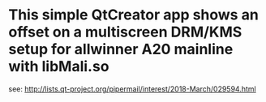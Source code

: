 # This simple QtCreator app shows an offset on a multiscreen DRM/KMS setup for allwinner A20 mainline with libMali.so

see: http://lists.qt-project.org/pipermail/interest/2018-March/029594.html
